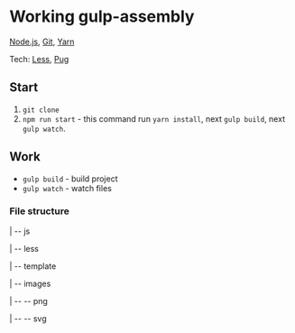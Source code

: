 # Working gulp-assembly

[Node.js](https://nodejs.org/en/download/), [Git](https://git-scm.com/downloads), [Yarn](https://yarnpkg.com/en/docs/install)

Tech: [Less](http://lesscss.org/3.x/), [Pug](https://pugjs.org/api/getting-started.html)

## Start

 1. `git clone`
 2. `npm run start` - this command run `yarn install`, next `gulp build`, next `gulp watch`.
 
## Work
 * `gulp build` - build project
 * `gulp watch` - watch files

### File structure
| -- js

| -- less

| -- template

| -- images

|   --  -- png

|   --  -- svg
